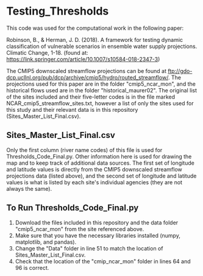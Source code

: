 # Testing_Thresholds

This code was used for the computational work in the following paper:

Robinson, B., & Herman, J. D. (2018). A framework for testing dynamic classification of vulnerable scenarios in ensemble water supply projections. Climatic Change, 1-18. (found at: https://link.springer.com/article/10.1007/s10584-018-2347-3)

The CMIP5 downscaled streamflow projections can be found at ftp://gdo-dcp.ucllnl.org/pub/dcp/archive/cmip5/hydro/routed_streamflow/. The projections used for this paper are in the folder "cmip5_ncar_mon", and the historical flows used are in the folder "historical_maurer02". The original list of the sites included and their five-letter codes is in the file marked NCAR_cmip5_streamflow_sites.txt, however a list of only the sites used for this study and their relevant data is in this repository (Sites_Master_List_Final.csv).

## Sites_Master_List_Final.csv

Only the first column (river name codes) of this file is used for Thresholds_Code_Final.py. Other information here is used for drawing the map and to keep track of additional data sources. The first set of longitude and latitude values is directly from the CMIP5 downscaled streamflow projections data (listed above), and the second set of longitude and latitude values is what is listed by each site's individual agencies (they are not always the same).

## To Run Thresholds_Code_Final.py

1. Download the files included in this repository and the data folder "cmip5_ncar_mon" from the site referenced above.
2. Make sure that you have the necessary libraries installed (numpy, matplotlib, and pandas).
3. Change the "Data" folder in line 51 to match the location of Sites_Master_List_Final.csv.
4. Check that the location of the "cmip_ncar_mon" folder in lines 64 and 96 is correct.

